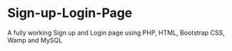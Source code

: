 # Sign-up-Login-Page
A fully working Sign up and Login page using PHP, HTML, Bootstrap CSS, Wamp and MySQL
